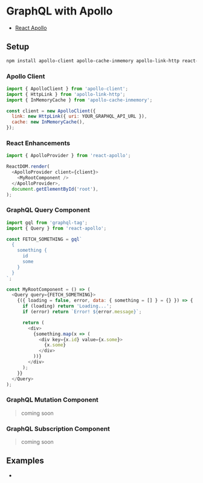 # GraphQL with Apollo

- [React Apollo](https://github.com/apollographql/react-apollo)

## Setup

```bash
npm install apollo-client apollo-cache-inmemory apollo-link-http react-apollo graphql-tag graphql --save
```

### Apollo Client

```javascript
import { ApolloClient } from 'apollo-client';
import { HttpLink } from 'apollo-link-http';
import { InMemoryCache } from 'apollo-cache-inmemory';

const client = new ApolloClient({
  link: new HttpLink({ uri: YOUR_GRAPHQL_API_URL }),
  cache: new InMemoryCache(),
});
```

### React Enhancements

```javascript
import { ApolloProvider } from 'react-apollo';

ReactDOM.render(
  <ApolloProvider client={client}>
    <MyRootComponent />
  </ApolloProvider>,
  document.getElementById('root'),
);
```

### GraphQL Query Component

```javascript
import gql from 'graphql-tag';
import { Query } from 'react-apollo';

const FETCH_SOMETHING = gql`
  {
    something {
      id
      some
    }
  }
`;

const MyRootComponent = () => (
  <Query query={FETCH_SOMETHING}>
    {({ loading = false, error, data: { something = [] } = {} }) => {
      if (loading) return 'Loading...';
      if (error) return `Error! ${error.message}`;

      return (
        <div>
          {something.map(x => (
            <div key={x.id} value={x.some}>
              {x.some}
            </div>
          ))}
        </div>
      );
    }}
  </Query>
);
```

### GraphQL Mutation Component

> coming soon

### GraphQL Subscription Component

> coming soon

## Examples

- []()
